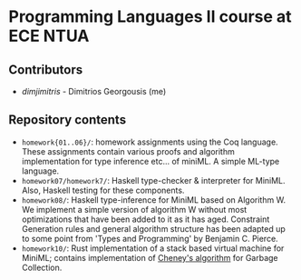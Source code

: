 # Programming Languages II course at ECE NTUA

## Contributors
* *dimjimitris* - Dimitrios Georgousis (me)

## Repository contents
* `homework{01..06}/`: homework assignments using the Coq language. These assignments contain various proofs and algorithm implementation for type inference etc... of miniML. A simple ML-type language.
* `homework07/homework7/`: Haskell type-checker & interpreter for MiniML. Also, Haskell testing for these components.
* `homework08/`: Haskell type-inference for MiniML based on Algorithm W. We implement a simple version of algorithm W without most optimizations that have been added to it as it has aged. Constraint Generation rules and general algorithm structure has been adapted up to some point from 'Types and Programming' by Benjamin C. Pierce.
* `homework10/`: Rust implementation of a stack based virtual machine for MiniML; contains implementation of [Cheney's algorithm](https://dl.acm.org/doi/pdf/10.1145/362790.362798) for Garbage Collection.
